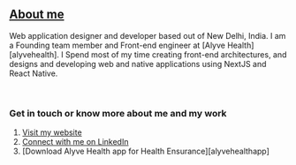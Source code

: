 ## [About me][website]

Web application designer and developer based out of New Delhi, India. I am a Founding team member and Front-end engineer at [Alyve Health][alyvehealth]. I Spend most of my time creating front-end architectures, and designs and developing web and native applications using NextJS and React Native.

<br/>

### Get in touch or  know more about me and my work

1. [Visit my website][website]
2. [Connect with me on LinkedIn][linkedin]
3. [Download Alyve Health app for Health Ensurance][alyvehealthapp]


[website]: https://varchasvipandey.com
[instagram]: https://instagram.com/varchasvipandey
[linkedin]: https://linkedin.com/in/varchasvipandey
